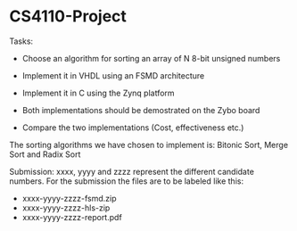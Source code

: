 # CS4110-Project
Tasks:

- Choose an algorithm for sorting an array of N 8-bit unsigned numbers

- Implement it in VHDL using an FSMD architecture

- Implement it in C using the Zynq platform

- Both implementations should be demostrated on the Zybo board

- Compare the two implementations (Cost, effectiveness etc.)

The sorting algorithms we have chosen to implement is: Bitonic Sort, Merge Sort and Radix Sort


Submission:
xxxx, yyyy and zzzz represent the different candidate numbers.
For the submission the files are to be labeled like this:
 - xxxx-yyyy-zzzz-fsmd.zip
 - xxxx-yyyy-zzzz-hls-zip
 - xxxx-yyyy-zzzz-report.pdf
